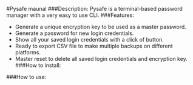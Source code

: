#Pysafe maunal
###Description:
Pysafe is a terminal-based password manager with a very easy to use CLI.
###Features:
* Generate a unique encryption key to be used as a master password.
* Generate a password for new login credentials.
* Show all your saved login credentials with a click of button.
* Ready to export CSV file to make multiple backups on different platforms.
* Master reset to delete all saved login credentials and encryption key.
###How to install:

###How to use:

